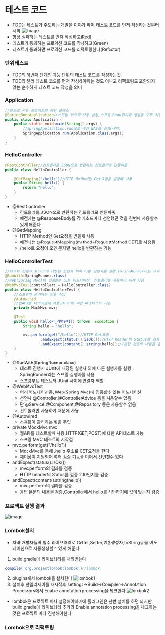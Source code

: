 # 테스트 코드
+ TDD는 테스트가 주도하는 개발을 이야기 하며 테스트 코드를 먼저 작성하는것부터 시작
![image](https://user-images.githubusercontent.com/76415175/123739782-2f238e80-d8e2-11eb-9be2-09e5883e02b2.png)
+ 항상 실패하는 테스트를 먼저 작성하고(Red)
+ 테스트가 통과하는 프로덕션 코드를 작성하고(Green)
+ 테스트가 통과하면 프로덕션 코드를 리팩토링한다(Refactor)

### 단위테스트
+ TDD의 첫번째 단계인 기능 단위의 테스트 코드를 작성하는것
+ TDD와 달리 테스트 코드를 먼저 작성해야하는 것도 아니고 리팩토링도 포함되지 않는 순수하게 테스트 코드 작성을 의미

### Application
```java
//앞으로 만들 프로젝트의 메인 클래스
@SpringBootApplication//스프링 부트의 자동 설정,스프링 Bean읽기와 생성을 모두 자동을 설정
public class Application {
    public static void main(String[] args) {
        //SpringApplication.run으로 내장 WAS를 실행(내부)
        SpringApplication.run(Application.class,args);
    }
}
```
### HelloController
```java
@RestController//컨트롤러를 JSON으로 반환하는 컨트롤러로 만들어줌
public class HelloController {

    @GetMapping("/hello")//HTTP Method인 Get요청을 받을때 사용
    public String hello() {
        return "hello";
    }
}
```
+ @RestController
    + 컨트롤러를 JSON으로 반환하는 컨트롤러로 만들어줌
    + 예전에는 @ResponseBody를 각 메소드마다 선언했던 것을 한번에 사용할수 있게 해준다
+ @GetMapping
    + HTTP Method인 Get요청을 받을때 사용
    + 예전에는 @RequestMapping(method=RequestMethod.GET)로 사용됨
    + /hello로 요청이 오면 문자열 hello를 반환하는 기능

### HelloControllerTest
```java
//테스트 진행시 JUnit에 내장된 실행자 외에 다른 실행자를 실행 SpringRunner라는 스프링 실행자를 사용
@RunWith(SpringRunner.class)
//Web(Spring Mvc)에 집중할수 있는 어노테이션, 컨트롤러를 사용하기 위해 사용
@WebMvcTest(controllers = HelloController.class)
public class HelloControllerTest {
    //스프링이 관리하는 빈을 주입
    @Autowired
    //웹API를 테스트할때 사용,HTTP에 대한 API테스트 가능
    private MockMvc mvc;

    @Test
    public void hello가_리턴된다() throws  Exception {
        String hello = "hello";

        mvc.perform(get("/hello"))//HTTP Get요청
                .andExpect(status().isOk())//HTTP header의 Status를 검증 200인지를 검증
                .andExpect(content().string(hello));//응답 본문의 내용을 검증,Controller에서 hello를 리턴하기에 값이 맞는지 검증
    }
}
```
+ @RunWith(SpringRunner.class)
    + 테스트 진행시 JUnit에 내장된 실행자 외에 다른 실행자를 실행 SpringRunner라는 스프링 실행자를 사용
    + 스프링부트 테스트와 JUnit 사이에 연결자 역할
+ @WebMvcTest
    + 여러 어노테이션중, Web(Spring Mvc)에 집중할수 있는 어노테이션
    + 선언시 @Controller,@ControllerAdvice 등을 사용할수 있음
    + 단 @Service,@Component,@Repository 등은 사용할수 없음
    + 컨트롤러만 사용하기 때문에 사용
+ @Autowired
    + 스프링이 관리하는 빈을 주입
+ private MockMvc mvc
    + 웹API를 테스트할때 사용,HTTP(GET,POST)에 대한 API테스트 가능
    + 스프링 MVC 테스트의 시작점
+ mvc.perform(get("/hello"))
    + MockMvc를 통해 /hello 주소로 GET요청을 한다
    + 체이닝이 지원되어 여러 검증 기능을 이어서 선언할수 있다
+ andExpect(status().isOk())
    + mvc.perform의 결과를 검증
    + HTTP header의 Status를 검증 200인지를 검증
+ andExpect(content().string(hello))
    + mvc.perform의 결과를 검증
    + 응답 본문의 내용을 검증,Controller에서 hello를 리턴하기에 값이 맞는지 검증
### 프로젝트 실행 결과
![image](https://user-images.githubusercontent.com/76415175/123741106-70b53900-d8e4-11eb-99c3-8f584a3787ca.png)

### Lombok설치
+ 자바 개발자들의 필수 라이브러리로 Getter,Setter,기본생성자,toString등을 어노테이션으로 자동생성할수 있게 해준다
1. build.gradle에 라이브러리를 내려받는다
```gradle
compile('org.projectlombok:lombok')//lombok
```
2. plugins에서 lombok을 설치한다
![lombok1](https://user-images.githubusercontent.com/76415175/123741920-d655f500-d8e5-11eb-90d8-01d85cb4192e.PNG)
3. 설치후 인텔리제이를 재시작후 settings->Build->Compiler->Annotation Processors에서 Enable annotation processing을 체크한다
![lombok2](https://user-images.githubusercontent.com/76415175/123741926-d7872200-d8e5-11eb-94fe-f82c7d465ac7.PNG)
+ lombok은 프로젝트 마다 설정해야하기에 플러그인은 한번 설치를 하면 되지만 build.gradle에 라이브러리 추가와 Enable annotation processing을 체크하는 것은 프로젝트 마다 진행해야한다

### Lombok으로 리팩토링